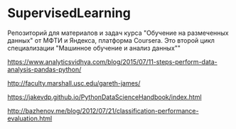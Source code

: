 # SupervisedLearning
Репозиторий для материалов и задач курса "Обучение на размеченных данных" от МФТИ и Яндекса, платформа Coursera. Это второй цикл специализации "Машинное обучение и анализ данных""


https://www.analyticsvidhya.com/blog/2015/07/11-steps-perform-data-analysis-pandas-python/

http://faculty.marshall.usc.edu/gareth-james/


https://jakevdp.github.io/PythonDataScienceHandbook/index.html


http://bazhenov.me/blog/2012/07/21/classification-performance-evaluation.html
